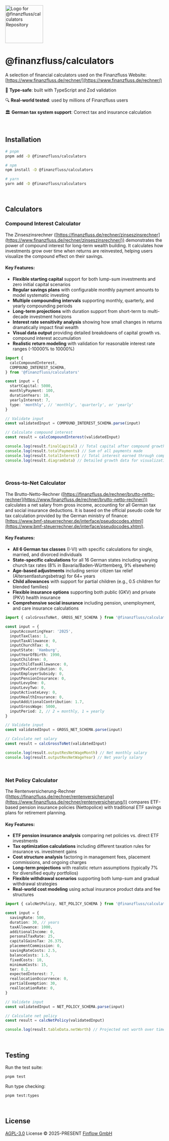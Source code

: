   <img src="./.github/calculators-icon.svg" alt="Logo for @finanzfluss/calculators Repository" width="120" height="120">

# @finanzfluss/calculators

A selection of financial calculators used on the Finanzfluss Website: [https://www.finanzfluss.de/rechner/](https://www.finanzfluss.de/rechner/)

🎯 **Type-safe**: built with TypeScript and Zod validation

🔍 **Real-world tested**: used by millions of Finanzfluss users

🏛️ **German tax system support**: Correct tax and insurance calculation

<br />

## Installation

```bash
# pnpm
pnpm add -D @finanzfluss/calculators

# npm
npm install -D @finanzfluss/calculators

# yarn
yarn add -D @finanzfluss/calculators
```

<br />

## Calculators

### Compound Interest Calculator

The Zinseszinsrechner ([https://finanzfluss.de/rechner/zinseszinsrechner](https://www.finanzfluss.de/rechner/zinseszinsrechner/)) demonstrates the power of compound interest for long-term wealth building. It calculates how investments grow over time when returns are reinvested, helping users visualize the compound effect on their savings.

#### Key Features:

- **Flexible starting capital** support for both lump-sum investments and zero initial capital scenarios
- **Regular savings plans** with configurable monthly payment amounts to model systematic investing
- **Multiple compounding intervals** supporting monthly, quarterly, and yearly compounding periods
- **Long-term projections** with duration support from short-term to multi-decade investment horizons
- **Interest rate sensitivity analysis** showing how small changes in returns dramatically impact final wealth
- **Visual data output** providing detailed breakdowns of capital growth vs. compound interest accumulation
- **Realistic return modeling** with validation for reasonable interest rate ranges (-10000% to 10000%)

```ts
import {
  calcCompoundInterest,
  COMPOUND_INTEREST_SCHEMA,
} from '@finanzfluss/calculators'

const input = {
  startCapital: 5000,
  monthlyPayment: 100,
  durationYears: 10,
  yearlyInterest: 7,
  type: 'monthly', // 'monthly', 'quarterly', or 'yearly'
}

// Validate input
const validatedInput = COMPOUND_INTEREST_SCHEMA.parse(input)

// Calculate compound interest
const result = calcCompoundInterest(validatedInput)

console.log(result.finalCapital) // Total capital after compound growth
console.log(result.totalPayments) // Sum of all payments made
console.log(result.totalInterest) // Total interest earned through compounding
console.log(result.diagramData) // Detailed growth data for visualization
```

<br />

### Gross-to-Net Calculator

The Brutto-Netto-Rechner ([https://finanzfluss.de/rechner/brutto-netto-rechner](https://www.finanzfluss.de/rechner/brutto-netto-rechner/)) calculates a net salary from gross income, accounting for all German tax and social insurance deductions. It is based on the official pseudo code for tax calculation provided by the German ministry of finance: [https://www.bmf-steuerrechner.de/interface/pseudocodes.xhtml](https://www.bmf-steuerrechner.de/interface/pseudocodes.xhtml).

#### Key Features:

- **All 6 German tax classes** (I-VI) with specific calculations for single, married, and divorced individuals
- **State-specific calculations** for all 16 German states including varying church tax rates (8% in Bavaria/Baden-Württemberg, 9% elsewhere)
- **Age-based adjustments** including senior citizen tax relief (Altersentlastungsbetrag) for 64+ years
- **Child allowances** with support for partial children (e.g., 0.5 children for blended families)
- **Flexible insurance options** supporting both public (GKV) and private (PKV) health insurance
- **Comprehensive social insurance** including pension, unemployment, and care insurance calculations

```ts
import { calcGrossToNet, GROSS_NET_SCHEMA } from '@finanzfluss/calculators'

const input = {
  inputAccountingYear: '2025',
  inputTaxClass: 1,
  inputTaxAllowance: 0,
  inputChurchTax: 0,
  inputState: 'Hamburg',
  inputYearOfBirth: 1990,
  inputChildren: 0,
  inputChildTaxAllowance: 0,
  inputPkvContribution: 0,
  inputEmployerSubsidy: 0,
  inputPensionInsurance: 0,
  inputLevyOne: 0,
  inputLevyTwo: 0,
  inputActivateLevy: 0,
  inputHealthInsurance: 0,
  inputAdditionalContribution: 1.7,
  inputGrossWage: 5000,
  inputPeriod: 2, // 2 = monthly, 1 = yearly
}

// Validate input
const validatedInput = GROSS_NET_SCHEMA.parse(input)

// Calculate net salary
const result = calcGrossToNet(validatedInput)

console.log(result.outputResNetWageMonth) // Net monthly salary
console.log(result.outputResNetWageYear) // Net yearly salary
```

<br />

### Net Policy Calculator

The Rentenversicherung-Rechner ([https://finanzfluss.de/rechner/rentenversicherung](https://www.finanzfluss.de/rechner/rentenversicherung/)) compares ETF-based pension insurance policies (Nettopolice) with traditional ETF savings plans for retirement planning.

#### Key Features:

- **ETF pension insurance analysis** comparing net policies vs. direct ETF investments
- **Tax optimization calculations** including different taxation rules for insurance vs. investment gains
- **Cost structure analysis** factoring in management fees, placement commissions, and ongoing charges
- **Long-term projections** with realistic return assumptions (typically 7% for diversified equity portfolios)
- **Flexible withdrawal scenarios** supporting both lump-sum and gradual withdrawal strategies
- **Real-world cost modeling** using actual insurance product data and fee structures

```ts
import { calcNetPolicy, NET_POLICY_SCHEMA } from '@finanzfluss/calculators'

const input = {
  savingRate: 500,
  duration: 30, // years
  taxAllowance: 1000,
  additionalIncome: 0,
  personalTaxRate: 25,
  capitalGainsTax: 26.375,
  placementCommission: 0,
  savingRateCosts: 2.5,
  balanceCosts: 1.5,
  fixedCosts: 10,
  minimumCosts: 15,
  ter: 0.2,
  expectedInterest: 7,
  reallocationOccurrence: 0,
  partialExemption: 30,
  reallocationRate: 0,
}

// Validate input
const validatedInput = NET_POLICY_SCHEMA.parse(input)

// Calculate net policy
const result = calcNetPolicy(validatedInput)

console.log(result.tableData.netWorth) // Projected net worth over time
```

<br />

## Testing

Run the test suite:

```bash
pnpm test
```

Run type checking:

```bash
pnpm test:types
```

<br />

## License

[AGPL-3.0](./LICENSE) License © 2025-PRESENT [Finflow GmbH](https://www.finanzfluss.de/impressum/)
